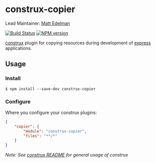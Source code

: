 # construx-copier

Lead Maintainer: [Matt Edelman](https://github.com/grawk)

[![Build Status](https://travis-ci.org/krakenjs/construx-copier.svg?branch=master)](https://travis-ci.org/krakenjs/construx-copier)
[![NPM version](https://badge.fury.io/js/construx-copier.png)](http://badge.fury.io/js/construx-copier)

[construx](https://github.com/krakenjs/construx) plugin for copying resources during development of [express](http://expressjs.com/) applications.

## Usage

### Install

```shell
$ npm install --save-dev construx-copier
```

### Configure

Where you configure your construx plugins:

```json
{
    "copier": {
        "module": "construx-copier",
        "files": "**/*"
    }
}
```

_Note: See [construx README](https://github.com/krakenjs/construx/blob/master/README.md) for general usage of construx_

